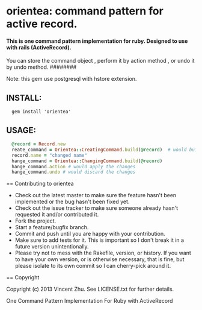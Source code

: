 orientea: command pattern for active record. 
========

#### This is one command pattern implementation for ruby. Designed to use with rails (ActiveRecord).
You can store the command object , perform it by action method , or undo it by undo method. ########

Note: this gem use postgresql with hstore extension.

## INSTALL: 

```
  gem install 'orientea'
```

## USAGE:

```ruby
  @record = Record.new
  reate_command = Orientea::CreatingCommand.build(@record)  # would build and save the command
  record.name = "changed name"
  hange_command = Orientea::ChangingCommand.build(@record)  
  hange_command.action # would apply the changes
  hange_command.undo # would discard the changes
```



== Contributing to orientea
 
* Check out the latest master to make sure the feature hasn't been implemented or the bug hasn't been fixed yet.
* Check out the issue tracker to make sure someone already hasn't requested it and/or contributed it.
* Fork the project.
* Start a feature/bugfix branch.
* Commit and push until you are happy with your contribution.
* Make sure to add tests for it. This is important so I don't break it in a future version unintentionally.
* Please try not to mess with the Rakefile, version, or history. If you want to have your own version, or is otherwise necessary, that is fine, but please isolate to its own commit so I can cherry-pick around it.

== Copyright

Copyright (c) 2013 Vincent Zhu. See LICENSE.txt for
further details.


One Command Pattern Implementation For Ruby with ActiveRecord
